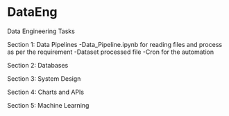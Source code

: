 # DataEng
Data Engineering Tasks

Section 1: Data Pipelines
-Data_Pipeline.ipynb for reading files and process as per the requirement
-Dataset processed file
-Cron for the automation

Section 2: Databases

Section 3: System Design

Section 4: Charts and APIs

Section 5: Machine Learning
